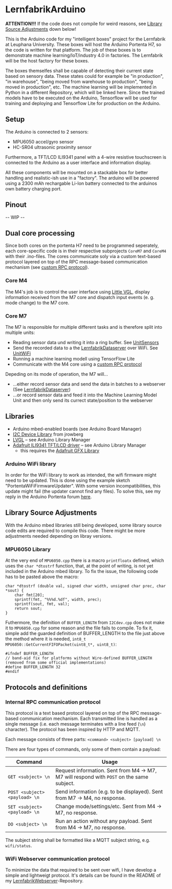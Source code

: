 # LernfabrikArduino

__ATTENTION!!!__ If the code does not compile for weird reasons, see [Library Source Adjustments](#Library-Source-Adjustments) down below!

This is the Arduino code for my "intelligent boxes" project for the Lernfabrik at Leuphana University. These boxes will host the Arduino Portenta H7, so the code is written for that platform. The job of these boxes is to demonstrate machine learning/IoT/industry 4.0 in factories. The Lernfabrik will be the host factory for these boxes.

The boxes themselfes shall be capable of detecting their current state based on sensory data. These states could for example be "in production", "in warehouse", "being moved from warehouse to production", "being moved in production", etc. The machine learning will be implemented in Python in a different Repository, which will be linked here. Since the trained models have to be executed on the Arduino, Tensorflow will be used for training and deploying and Tensorflow Lite for production on the Arduino.

## Setup
The Arduino is connected to 2 sensors:
- MPU6050 accel/gyro sensor
- HC-SR04 ultrasonic proximity sensor

Furthermore, a TFT/LCD ILI9341 panel with a 4-wire resistive touchscreen is connected to the Arduino as a user interface and information display.

All these components will be mounted on a stackable box for better handling and realistic-ish use in a "factory". The arduino will be powered using a 2300 mAh rechargable Li-Ion battery connected to the arduinos own battery charging port.

## Pinout
-- WIP --

## Dual core processing
Since both cores on the portenta H7 need to be programmed seperately, each core-specific code is in their respective subprojects `CoreM7` and `CoreM4` with their .ino-files. The cores communicate soly via a custom text-based protocol layered on top of the RPC message-based communication mechanism (see [custom RPC protocol](#Internal-RPC-communication-protocol)).

### Core M4
The M4's job is to control the user interface using [Little VGL](https://lvgl.io/), display information received from the M7 core and dispatch input events (e. g. mode change) to the M7 core.

### Core M7
The M7 is responsible for multiple different tasks and is therefore split into multiple units:

- Reading sensor data und writing it into a ring buffer. See [UnitSensors](/CoreM7/UnitSensors.h)
- Send the recorded data to a the [LernfabrikDataserver](https://github.com/Lennart401/LernfabrikDataserver) over WiFi. See [UnitWiFi](/CoreM7/UnitWiFi.h)
- Running a machine learning modell using TensorFlow Lite
- Communicate with the M4 core using a [custom RPC protocol](#Internal-RPC-communication-protocol)

Depeding on its mode of operation, the M7 will...
- ...either record sensor data and send the data in batches to a webserver (See [LernfabrikDataserver](https://github.com/Lennart401/LernfabrikDataserver))
- ...or record sensor data and feed it into the Machine Learning Model Unit and then only send its currect state/position to the webserver

## Libraries
- Arduino mbed-enabled boards (see Arduino Board Manager)
- [I2C Device Library](https://github.com/jrowberg/i2cdevlib) from jrowberg
- [LVGL](https://lvgl.io) &ndash; see Arduino Library Manager
- [Adafruit ILI9341 TFT/LCD driver](https://github.com/adafruit/Adafruit_ILI9341) &ndash; see Arduino Library Manager
    - this requires the [Adafruit GFX Library](https://github.com/adafruit/Adafruit-GFX-Library)

### Arduino WiFi library
In order for the WiFi library to work as intended, the wifi firmware might need to be updated. This is done using the example sketch "PortentaWiFiFirmwareUpdater". With some version incompatibilities, this update might fail (the updater cannot find any files). To solve this, see my reply in the Arduino Portenta forum [here](https://forum.arduino.cc/index.php?topic=712615.msg4862415#msg4862415).

## Library Source Adjustments
With the Arduino mbed libraries still being developed, some library source code edits are required to compile this code. There might be more adjustments needed depending on libray versions.

### MPU6050 Library
At the very end of `MPU6050.cpp` there is a macro `printfloatx` defined, which uses the `char *dtostrf` function, that, at the point of writing, is not yet included in the Arduino mbed library. To fix the issue, the following code has to be pasted above the macro:

    char *dtostrf (double val, signed char width, unsigned char prec, char *sout) {
	    char fmt[20];
	    sprintf(fmt, "%%%d.%df", width, prec);
	    sprintf(sout, fmt, val);
	    return sout;
    }

Futhermore, the definition of `BUFFER_LENGTH` from `I2Cdev.cpp` does not make it to `MPU6050.cpp` for some reason and the file fails to compile. To fix it, simple add the guarded definition of BUFFER_LENGTH to the file just above the method where it is needed, `int8_t MPU6050::GetCurrentFIFOPacket(uint8_t*, uint8_t)`:

    #ifndef BUFFER_LENGTH
    // band-aid fix for platforms without Wire-defined BUFFER_LENGTH (removed from some official implementations)
    #define BUFFER_LENGTH 32
    #endif

## Protocols and definitions

### Internal RPC communication protocol
This protocol is a text based protocol layered on top of the RPC message-based communication mechanism. Each transmitted line is handled as a single message (i.e. each message terminates with a line feed (`\n`) character). The protocol has been inspired by HTTP and MQTT.

Each message consists of three parts: `<command> <subject> [payload] \n`

There are four types of commands, only some of them contain a payload:

| Command                       | Usage                                                                                     |
| ----------------------------- | ----------------------------------------------------------------------------------------- |
| `GET <subject> \n`            | Request information. Sent from M4 -> M7, M7 will respond with `POST` on the same subject. |
| `POST <subject> <payload> \n` | Send information (e.g. to be displayed). Sent from M7 -> M4, no response.                 |
| `SET <subject> <payload> \n`  | Change mode/settings/etc. Sent from M4 -> M7, no response.                                |
| `DO <subject> \n`             | Run an action without any payload. Sent from M4 -> M7, no response.                       |

The subject string shall be formatted like a MQTT subject string, e.g. `wifi/status`.

### WiFi Webserver communication protocol
To minimize the data that required to be sent over wifi, I have develop a simple and lightweigt protocol. It's details can be found in the README of my [LernfabrikWebserver](https://github.com/Lennart401/LernfabrikWebserver/#communication-protocol)-Repository.
